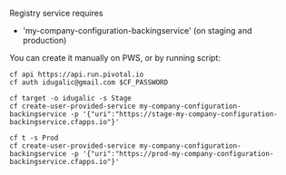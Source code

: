 
Registry service requires 

- 'my-company-configuration-backingservice' (on staging and production)

You can create it manually on PWS, or by running script:

```
cf api https://api.run.pivotal.io
cf auth idugalic@gmail.com $CF_PASSWORD

cf target -o idugalic -s Stage
cf create-user-provided-service my-company-configuration-backingservice -p '{"uri":"https://stage-my-company-configuration-backingservice.cfapps.io"}'

cf t -s Prod
cf create-user-provided-service my-company-configuration-backingservice -p '{"uri":"https://prod-my-company-configuration-backingservice.cfapps.io"}'

```
